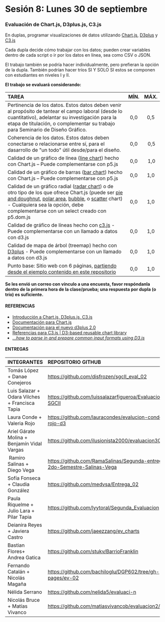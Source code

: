 # Sesión 8: Lunes 30 de septiembre

### Evaluación de Chart.js, D3plus.js, C3.js

En duplas, programar visualizaciones de datos utilizando [Chart.js](https://www.chartjs.org/), [D3plus](https://d3plus.org/) y [C3.js](https://c3js.org/)

Cada dupla decide cómo trabajar con los datos; pueden crear variables dentro de cada script o ir por los datos en línea, sea como CSV o JSON.

El trabajo también se podría hacer individualmente, pero prefieran la opción de la dupla. También podrían hacer tríos SI Y SOLO SI estos se componen con estudiantes en niveles I y II.

**El trabajo se evaluará considerando:**

| TAREA          | MÍN. | MÁX. |
|:---------------|:----:|:----:|
| Pertinencia de los datos. Estos datos deben venir al propósito de tantear el campo laboral (desde lo cuantitativo), adelantar su investigación para la etapa de titulación, o complementar su trabajo para Seminario de Diseño Gráfico. | 0,0 | 0,5 |
| Coherencia de los datos. Estos datos deben conectarse o relacionarse entre sí, para el dasarrollo de "un todo" útil desde/para el diseño. | 0,0 | 0,5 |
| Calidad de un gráfico de línea ([line chart](https://www.chartjs.org/docs/latest/charts/line.html)) hecho con Chart.js – Puede complementarse con p5.js | 0,0 | 1,0 |
| Calidad de un gráfico de barras ([bar chart](https://www.chartjs.org/docs/latest/charts/bar.html)) hecho con Chart.js – Puede complementarse con p5.js| 0,0 | 1,0 |
| Calidad de un gráfico radial ([radar chart](https://www.chartjs.org/docs/latest/charts/radar.html)) o de otro tipo de los que ofrece Chart.js (puede ser [pie and doughnut](https://www.chartjs.org/docs/latest/charts/doughnut.html), [polar area](https://www.chartjs.org/docs/latest/charts/polar.html), [bubble](https://www.chartjs.org/docs/latest/charts/bubble.html), o [scatter](https://www.chartjs.org/docs/latest/charts/scatter.html) chart) - Cualquiera sea la opción, debe complementarse con un select creado con p5.dom.js | 0,0 | 1,0 |
| Calidad de gráfico de líneas hecho con [c3.js](https://c3js.org/gettingstarted.html) - Puede complementarse con un llamado a datos con d3.js | 0,0 | 1,0 |
| Calidad de mapa de árbol (treemap) hecho con [D3plus](https://d3plus.org/examples/d3plus-hierarchy/custom-color/) - Puede complementarse con un llamado a datos con d3.js | 0,0 | 1,0 |
| Punto base: Sitio web con 6 páginas, [partiendo desde el ejemplo contenido en este repositorio](https://profesorfaco.github.io/grafica_computacional/sesion-08/) | 0,0 | 1,0 |

**Se les envió un correo con vínculo a una encuesta, favor respóndanla dentro de la primera hora de la clase/prueba; una respuesta por dupla (o trío) es suficiente.**

#### REFERENCIAS

- [Introducción a Chart.js, D3plus.js, C3.js](https://github.com/profesorfaco/grafica_computacional/tree/gh-pages/sesion-06)
- [Documentación para Chart.js](https://www.chartjs.org/docs/latest/)
- [Documentación para el nuevo d3plus 2.0](https://d3plus.org/docs/)
- [Referencias para C3.js | D3-based reusable chart library](https://c3js.org/reference.html)
- [*…how to parse in and prepare common input formats using D3.js*](http://learnjsdata.com/read_data.html)

#### ENTREGAS

| **INTEGRANTES** | **REPOSITORIO GITHUB** |
|:------------|:-------------------|
| Tomás López + Danae Conejeros | https://github.com/disfrozen/sgcII_eval_02 | 
| Luis Salazar + 	Odara Vilches + Francisca Tapia | https://github.com/luissalazarfigueroa/Evaluacion3-SGCII |
| Laura Conde	+ Valeria Rojo | https://github.com/lauracondes/evalucion-conde-rojo-d3 | 
| Ariel Gárate Molina	+ Benjamín Vidal Vargas | https://github.com/ilusionista2000/evaluacion30sept | 
| Ramiro Salinas + Diego Vega | https://github.com/RamaSalinas/Segunda-entrega-2do-Semestre-Salinas-Vega |
| Sofía Fonseca	+ Claudia González | https://github.com/medvsa/Entrega_02 |
| Paula Riquelme + Julio Lara + Pilar Tapia | https://github.com/lyytoral/Segunda_Evaluacion | 
| Deianira Reyes	 + Javiera Castro | https://github.com/jaeezzang/ev_charts | 
| Bastian Flores+ 	Andrea Gatica | https://github.com/stukv/BarrioFranklin |
| Fernando Catalán	 + Nicolás Magaña | https://github.com/bachiloglu/DGP602/tree/gh-pages/ev-02 |
| Nélida Serrano | https://github.com/nelida5/evaluaci-n |
| Nicolás Bruce	+ Matías Vivanco | https://github.com/matiasvivancob/evaluacion2/ |
